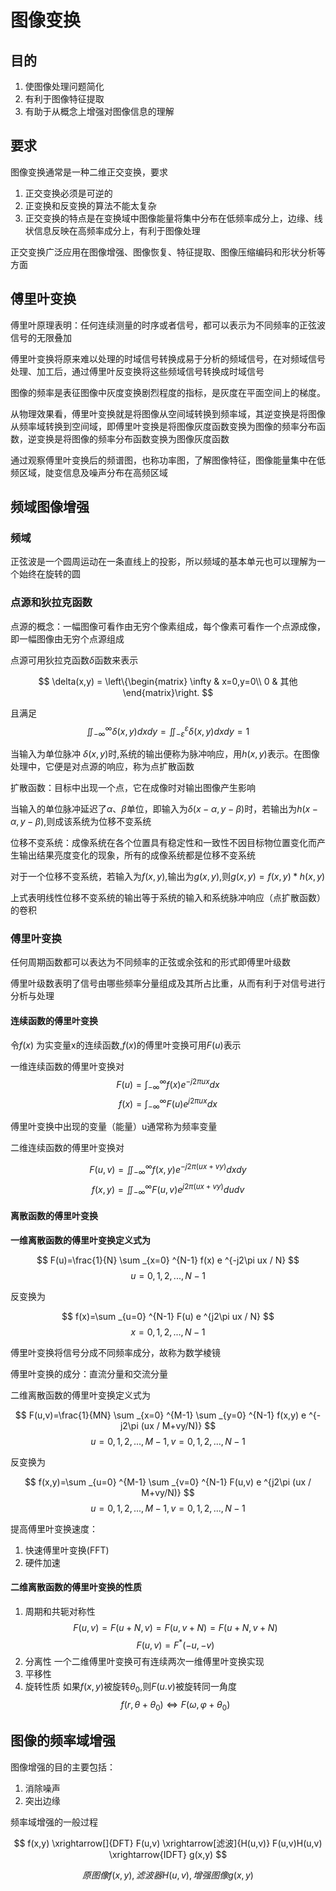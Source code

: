 # 图像变换

## 目的

1. 使图像处理问题简化
2. 有利于图像特征提取
3. 有助于从概念上增强对图像信息的理解

## 要求

图像变换通常是一种二维正交变换，要求

1. 正交变换必须是可逆的
2. 正变换和反变换的算法不能太复杂
3. 正交变换的特点是在变换域中图像能量将集中分布在低频率成分上，边缘、线状信息反映在高频率成分上，有利于图像处理

正交变换广泛应用在图像增强、图像恢复、特征提取、图像压缩编码和形状分析等方面

## 傅里叶变换

傅里叶原理表明：任何连续测量的时序或者信号，都可以表示为不同频率的正弦波信号的无限叠加

傅里叶变换将原来难以处理的时域信号转换成易于分析的频域信号，在对频域信号处理、加工后，通过傅里叶反变换将这些频域信号转换成时域信号

图像的频率是表征图像中灰度变换剧烈程度的指标，是灰度在平面空间上的梯度。

从物理效果看，傅里叶变换就是将图像从空间域转换到频率域，其逆变换是将图像从频率域转换到空间域，即傅里叶变换是将图像灰度函数变换为图像的频率分布函数，逆变换是将图像的频率分布函数变换为图像灰度函数

通过观察傅里叶变换后的频谱图，也称功率图，了解图像特征，图像能量集中在低频区域，陡变信息及噪声分布在高频区域

## 频域图像增强

### 频域

正弦波是一个圆周运动在一条直线上的投影，所以频域的基本单元也可以理解为一个始终在旋转的圆

### 点源和狄拉克函数

点源的概念：一幅图像可看作由无穷个像素组成，每个像素可看作一个点源成像，即一幅图像由无穷个点源组成

点源可用狄拉克函数$\delta$函数来表示

$$ 
\delta(x,y) =
\left\{\begin{matrix}
\infty & x=0,y=0\\ 
0 & 其他
\end{matrix}\right.
$$

且满足
$$
\iint_{-\infty}^{\infty} \delta(x,y) dxdy = \iint _{-\varepsilon} ^{\varepsilon} \delta(x,y) dxdy =1
$$

当输入为单位脉冲 $\delta(x,y)$时,系统的输出便称为脉冲响应，用$h(x,y)$表示。在图像处理中，它便是对点源的响应，称为点扩散函数

扩散函数：目标中出现一个点，它在成像时对输出图像产生影响

当输入的单位脉冲延迟了$\alpha、\beta$单位，即输入为$\delta(x-\alpha,y-\beta)$时，若输出为$h(x-\alpha,y-\beta)$,则成该系统为位移不变系统

位移不变系统：成像系统在各个位置具有稳定性和一致性不因目标物位置变化而产生输出结果亮度变化的现象，所有的成像系统都是位移不变系统

对于一个位移不变系统，若输入为$f(x,y)$,输出为$g(x,y)$,则$g(x,y)=f(x,y)*h(x,y)$

上式表明线性位移不变系统的输出等于系统的输入和系统脉冲响应（点扩散函数）的卷积

### 傅里叶变换

任何周期函数都可以表达为不同频率的正弦或余弦和的形式即傅里叶级数

傅里叶级数表明了信号由哪些频率分量组成及其所占比重，从而有利于对信号进行分析与处理

#### 连续函数的傅里叶变换


令$f(x)$ 为实变量x的连续函数,$f(x)$的傅里叶变换可用$F(u)$表示

一维连续函数的傅里叶变换对
$$
F(u) = 
\int _{-\infty}^{\infty} f(x)e^{-j2\pi ux} dx
$$
$$
f(x)= \int _{-\infty}^{\infty} F(u) e^{j2\pi ux} dx
$$

傅里叶变换中出现的变量（能量）u通常称为频率变量

二维连续函数的傅里叶变换对

$$
F(u,v) = 
\iint _{-\infty}^{\infty} f(x,y)e^{-j2\pi (ux+vy)} dxdy
$$
$$
f(x,y)= \iint _{-\infty}^{\infty} F(u,v)e^{j2\pi (ux+vy)} dudv
$$

#### 离散函数的傅里叶变换

**一维离散函数的傅里叶变换定义式为**

$$
F(u)=\frac{1}{N} \sum _{x=0} ^{N-1} f(x) e ^{-j2\pi ux / N}
$$
$$
u= 0,1,2,...,N-1
$$

反变换为

$$
f(x)=\sum _{u=0} ^{N-1} F(u) e ^{j2\pi ux / N}
$$
$$
x= 0,1,2,...,N-1
$$

傅里叶变换将信号分成不同频率成分，故称为数学棱镜

傅里叶变换的成分：直流分量和交流分量

二维离散函数的傅里叶变换定义式为

$$
F(u,v)=\frac{1}{MN} \sum _{x=0} ^{M-1} \sum _{y=0} ^{N-1} f(x,y) e ^{-j2\pi (ux / M+vy/N)}
$$
$$
u= 0,1,2,...,M-1,v= 0 ,1,2,...,N-1
$$

反变换为

$$
f(x,y)=\sum _{u=0} ^{M-1} \sum _{v=0} ^{N-1} F(u,v) e ^{j2\pi  (ux / M+vy/N)}
$$
$$
u= 0,1,2,...,M-1,v= 0 ,1,2,...,N-1
$$

提高傅里叶变换速度：
1. 快速傅里叶变换(FFT)
2. 硬件加速
   
#### 二维离散函数的傅里叶变换的性质

1. 周期和共轭对称性
   $$
   F(u,v)=F(u+N,v)=F(u,v+N)=F(u+N,v+N)
   $$
   $$
   F(u,v) = F^{*}(-u,-v)
   $$
2. 分离性
   一个二维傅里叶变换可有连续两次一维傅里叶变换实现
3. 平移性
4. 旋转性质
   如果$f(x,y)$被旋转$\theta_0$,则$F(u.v)$被旋转同一角度
   $$
   f(r,\theta+\theta_0) \Leftrightarrow F(\omega,\varphi+\theta_0)
   $$

## 图像的频率域增强

图像增强的目的主要包括：
1. 消除噪声
2. 突出边缘

频率域增强的一般过程

$$
f(x,y) \xrightarrow[]{DFT} F(u,v) \xrightarrow[滤波]{H(u,v)} F(u,v)H(u,v) \xrightarrow{IDFT} g(x,y)
$$

$$
原图像f(x,y) , 滤波器 H(u,v) ,增强图像g(x,y)
$$
